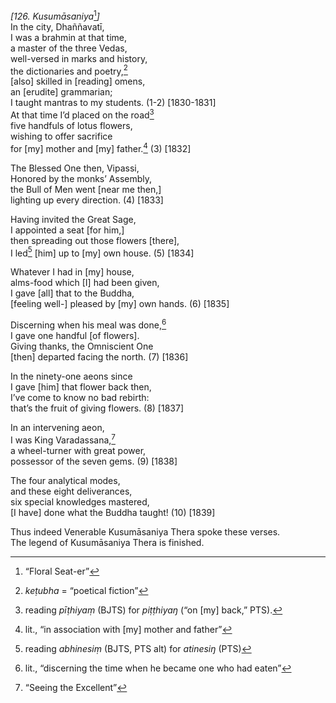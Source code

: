 *\[126. Kusumāsaniya*[^1]*\]*  
In the city, Dhaññavatī,  
I was a brahmin at that time,  
a master of the three Vedas,  
well-versed in marks and history,  
the dictionaries and poetry,[^2]  
\[also\] skilled in \[reading\] omens,  
an \[erudite\] grammarian;  
I taught mantras to my students. (1-2) \[1830-1831\]  
At that time I’d placed on the road[^3]  
five handfuls of lotus flowers,  
wishing to offer sacrifice  
for \[my\] mother and \[my\] father.[^4] (3) \[1832\]

The Blessed One then, Vipassi,  
Honored by the monks’ Assembly,  
the Bull of Men went \[near me then,\]  
lighting up every direction. (4) \[1833\]

Having invited the Great Sage,  
I appointed a seat \[for him,\]  
then spreading out those flowers \[there\],  
I led[^5] \[him\] up to \[my\] own house. (5) \[1834\]

Whatever I had in \[my\] house,  
alms-food which \[I\] had been given,  
I gave \[all\] that to the Buddha,  
\[feeling well-\] pleased by \[my\] own hands. (6) \[1835\]

Discerning when his meal was done,[^6]  
I gave one handful \[of flowers\].  
Giving thanks, the Omniscient One  
\[then\] departed facing the north. (7) \[1836\]

In the ninety-one aeons since  
I gave \[him\] that flower back then,  
I’ve come to know no bad rebirth:  
that’s the fruit of giving flowers. (8) \[1837\]

In an intervening aeon,  
I was King Varadassana,[^7]  
a wheel-turner with great power,  
possessor of the seven gems. (9) \[1838\]

The four analytical modes,  
and these eight deliverances,  
six special knowledges mastered,  
\[I have\] done what the Buddha taught! (10) \[1839\]

Thus indeed Venerable Kusumāsaniya Thera spoke these verses.  
The legend of Kusumāsaniya Thera is finished.  
[^1]: “Floral Seat-er”  
[^2]: *keṭubha* = “poetical fiction”  
[^3]: reading *pīṭhiyaṃ* (BJTS) for *piṭṭhiyaŋ* (“on \[my\] back,” PTS).  
[^4]: lit., “in association with \[my\] mother and father”  
[^5]: reading *abhinesiṃ* (BJTS, PTS alt) for *atinesiŋ* (PTS)  
[^6]: lit., “discerning the time when he became one who had eaten”  
[^7]: “Seeing the Excellent”
